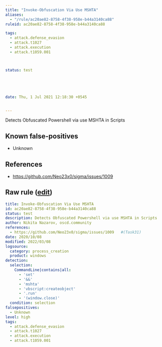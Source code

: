 ```yaml
---
title: "Invoke-Obfuscation Via Use MSHTA"
aliases:
  - "/rule/ac20ae82-8758-4f38-958e-b44a3140ca88"
ruleid: ac20ae82-8758-4f38-958e-b44a3140ca88

tags:
  - attack.defense_evasion
  - attack.t1027
  - attack.execution
  - attack.t1059.001



status: test





date: Thu, 1 Jul 2021 12:18:30 +0545


---
```


Detects Obfuscated Powershell via use MSHTA in Scripts

<!--more-->


## Known false-positives

* Unknown



## References

* https://github.com/Neo23x0/sigma/issues/1009


## Raw rule ([edit](https://github.com/SigmaHQ/sigma/edit/master/rules/windows/process_creation/proc_creation_win_invoke_obfuscation_via_use_mhsta.yml))
```yaml
title: Invoke-Obfuscation Via Use MSHTA
id: ac20ae82-8758-4f38-958e-b44a3140ca88
status: test
description: Detects Obfuscated Powershell via use MSHTA in Scripts
author: Nikita Nazarov, oscd.community
references:
  - https://github.com/Neo23x0/sigma/issues/1009   #(Task31)
date: 2020/10/08
modified: 2022/03/08
logsource:
  category: process_creation
  product: windows
detection:
  selection:
    CommandLine|contains|all:
      - 'set'
      - '&&'
      - 'mshta'
      - 'vbscript:createobject'
      - '.run'
      - '(window.close)'
  condition: selection
falsepositives:
  - Unknown
level: high
tags:
  - attack.defense_evasion
  - attack.t1027
  - attack.execution
  - attack.t1059.001

```
